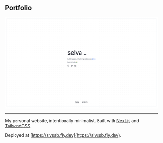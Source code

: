 ## Portfolio

![Image of my portfolio](./cover.png)

---

My personal website, intentionally minimalist. Built with [Next.js](https://nextjs.org) and [TailwindCSS](https://tailwindcss.com).

Deployed at [https://slvssb.fly.dev](https://slvssb.fly.dev).

